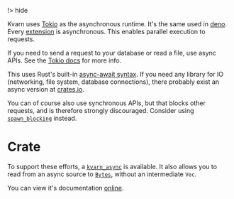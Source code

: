 !> hide

<head>
    <title>Async | Kvarn</title>
    <meta name="permalinks" content="not-titles"> <!-- part of JS on icelk.dev & kvarn.org, options: disabled|enabled|not-titles -->
    <meta name="description" content="Asynchronous layout in Kvarn.">
</head>

Kvarn uses [Tokio](https://tokio.rs) as the asynchronous runtime. It's the same
used in [deno](https://deno.land). Every [extension](/extensions/) is
asynchronous. This enables parallel execution to requests.

If you need to send a request to your database or read a file, use async APIs.
See the [Tokio docs](https://docs.rs/tokio/) for more info.

This uses Rust's built-in
[async-await syntax](https://rust-lang.github.io/async-book/01_getting_started/04_async_await_primer.html).
If you need any library for IO (networking, file system, database connections),
there probably exist an async version at [crates.io](https://crates.io).

You can of course also use synchronous APIs, but that blocks other requests, and
is therefore strongly discouraged. Consider using
[`spawn_blocking`](https://docs.rs/tokio/latest/tokio/task/fn.spawn_blocking.html)
instead.

# Crate

To support these efforts, a
[`kvarn_async`](https://crates.io/crates/kvarn_async/) is available. It also
allows you to read from an async source to [`Bytes`](https://docs.rs/bytes/),
without an intermediate `Vec`.

You can view it's documentation [online](https://doc.kvarn.org/kvarn_async/).
